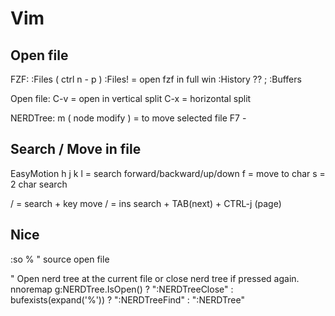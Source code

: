 

# Vim

## Open file

FZF:
<C-p>  :Files ( ctrl n - p ) :Files! = open fzf in full win
<C-h> :History  ??
<Leader>; :Buffers

Open file:
C-v = open in vertical split
C-x = horizontal split

NERDTree:
m ( node modify ) = to move selected file
F7 - 


## Search / Move in file

EasyMotion
<leader>h j k l = search forward/backward/up/down
<leader>f = move to char
<leader>s = 2 char search

<leader>/ = search + key move
/ = ins search + TAB(next) + CTRL-j (page)

## Nice
:so % " source open file

" Open nerd tree at the current file or close nerd tree if pressed again.
nnoremap <silent> <expr> <F6>      g:NERDTree.IsOpen() ? "\:NERDTreeClose<CR>" : bufexists(expand('%')) ? "\:NERDTreeFind<CR>" : "\:NERDTree<CR>"

